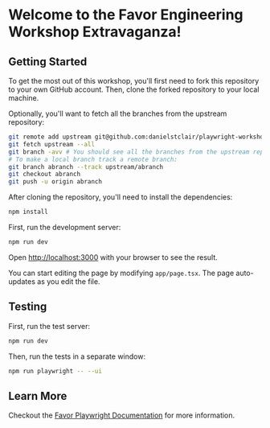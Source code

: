 # Welcome to the Favor Engineering Workshop Extravaganza!

## Getting Started

To get the most out of this workshop, you'll first need to fork this repository to your own GitHub account. Then, clone the forked repository to your local machine.

Optionally, you'll want to fetch all the branches from the upstream repository:

```bash
git remote add upstream git@github.com:danielstclair/playwright-workshop.git
git fetch upstream --all
git branch -avv # You should see all the branches from the upstream repository
# To make a local branch track a remote branch:
git branch abranch --track upstream/abranch
git checkout abranch
git push -u origin abranch
```

After cloning the repository, you'll need to install the dependencies:

```bash
npm install
```

First, run the development server:

```bash
npm run dev
```

Open [http://localhost:3000](http://localhost:3000) with your browser to see the result.

You can start editing the page by modifying `app/page.tsx`. The page auto-updates as you edit the file.

## Testing

First, run the test server:

```bash
npm run dev
```

Then, run the tests in a separate window:

```bash
npm run playwright -- --ui
```

## Learn More

Checkout the [Favor Playwright Documentation](https://favorengineering.atlassian.net/wiki/spaces/EN/pages/3746136067/Playwright+Recipes+and+Best+Practices) for more information.
